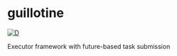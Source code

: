 guillotine
==========

[![D](https://github.com/deavmi/guillotine/actions/workflows/d.yml/badge.svg)](https://github.com/deavmi/guillotine/actions/workflows/d.yml)

Executor framework with future-based task submission
